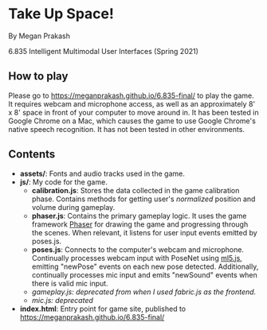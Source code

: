 # Take Up Space!
By Megan Prakash

6.835 Intelligent Multimodal User Interfaces (Spring 2021)

## How to play
Please go to https://meganprakash.github.io/6.835-final/ to play the game. It requires webcam and microphone access, as well as an approximately 8' x 8' space in front of your computer to move around in. It has been tested in Google Chrome on a Mac, which causes the game to use Google Chrome's native speech recognition. It has not been tested in other environments.

## Contents
* **assets/**: Fonts and audio tracks used in the game.
* **js/**: My code for the game.
  * **calibration.js**: Stores the data collected in the game calibration phase. Contains methods for getting user's *normalized* position and volume during gameplay.
  * **phaser.js**: Contains the primary gameplay logic. It uses the game framework [Phaser](https://phaser.io) for drawing the game and progressing through the scenes. When relevant, it listens for user input events emitted by poses.js.
  * **poses.js**: Connects to the computer's webcam and microphone. Continually processes webcam input with PoseNet using [ml5.js](https://github.com/ml5js/ml5-library), emitting "newPose" events on each new pose detected. Additionally, continually processes mic input and emits "newSound" events when there is valid mic input.
  * *gameplay.js: deprecated from when I used fabric.js as the frontend.*
  * *mic.js: deprecated*
* **index.html**: Entry point for game site, published to https://meganprakash.github.io/6.835-final/
